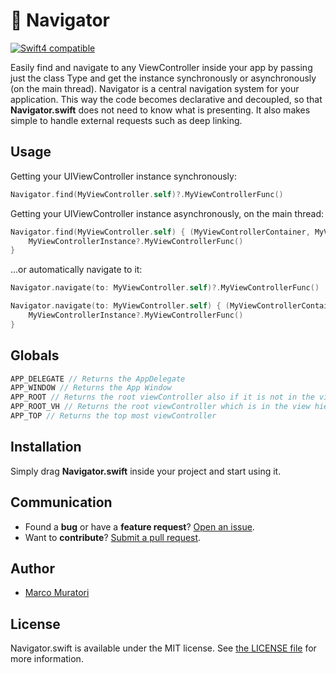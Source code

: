 # 🚣 Navigator

[![Swift4 compatible][Swift4Badge]][Swift4Link]

Easily find and navigate to any ViewController inside your app by passing just 
the class Type and get the instance synchronously or asynchronously (on the main thread).
Navigator is a central navigation system for your application.
This way the code becomes declarative and decoupled, so that **Navigator.swift** 
does not need to know what is presenting.
It also makes simple to handle external requests such as deep linking.  


## Usage

Getting your UIViewController instance synchronously:
```swift
Navigator.find(MyViewController.self)?.MyViewControllerFunc()
```

Getting your UIViewController instance asynchronously, on the main thread:
```swift
Navigator.find(MyViewController.self) { (MyViewControllerContainer, MyViewControllerInstance) in
    MyViewControllerInstance?.MyViewControllerFunc()
}
```

...or automatically navigate to it:
```swift
Navigator.navigate(to: MyViewController.self)?.MyViewControllerFunc()

Navigator.navigate(to: MyViewController.self) { (MyViewControllerContainer, MyViewControllerInstance) in
    MyViewControllerInstance?.MyViewControllerFunc()
}
```

## Globals
```swift
APP_DELEGATE // Returns the AppDelegate
APP_WINDOW // Returns the App Window
APP_ROOT // Returns the root viewController also if it is not in the view hierarchy
APP_ROOT_VH // Returns the root viewController which is in the view hierarchy
APP_TOP // Returns the top most viewController
```

## Installation

Simply drag **Navigator.swift** inside your project and start using it.

## Communication

- Found a **bug** or have a **feature request**? [Open an issue][].
- Want to **contribute**? [Submit a pull request][].

[Read the contributing guidelines]: ./CONTRIBUTING.md#contributing
[Ask on Stack Overflow]: http://stackoverflow.com/questions/tagged/Navigator
[Open an issue]: https://github.com/oblq/Navigator/issues/new
[Submit a pull request]: https://github.com/oblq/Navigator/fork


## Author

- [Marco Muratori](mailto:marcomrtr@gmail.com) 

## License

Navigator.swift is available under the MIT license. See [the LICENSE
file](./LICENSE.txt) for more information.


[Swift]: https://swift.org/

[Swift4Badge]: https://img.shields.io/badge/swift-4-orange.svg?style=flat
[Swift4Link]: https://developer.apple.com/swift/
